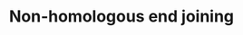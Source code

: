 ---
annotations:
- type: Pathway Ontology
  value: non-homologous end joining pathway of double-strand break repair
authors:
- MaintBot
- MartijnVanIersel
- Ddigles
description: (From http://en.wikipedia.org/wiki/Non-homologous_end_joining) Non-homologous
  end joining (NHEJ) is a pathway that repairs double-strand breaks in DNA. NHEJ is
  referred to as "non-homologous" because the break ends are directly ligated without
  the need for a homologous template, in contrast to homologous recombination, which
  requires a homologous sequence to guide repair. NHEJ is evolutionarily conserved
  throughout all kingdoms of life and is the predominant double-strand break repair
  pathway in mammalian cells.
last-edited: 2013-07-08
organisms:
- Mus musculus
redirect_from:
- /index.php/Pathway:WP1242
- /instance/WP1242
schema-jsonld:
- '@context': https://schema.org/
  '@id': https://wikipathways.github.io/pathways/WP1242.html
  '@type': Dataset
  creator:
    '@type': Organization
    name: WikiPathways
  description: (From http://en.wikipedia.org/wiki/Non-homologous_end_joining) Non-homologous
    end joining (NHEJ) is a pathway that repairs double-strand breaks in DNA. NHEJ
    is referred to as "non-homologous" because the break ends are directly ligated
    without the need for a homologous template, in contrast to homologous recombination,
    which requires a homologous sequence to guide repair. NHEJ is evolutionarily conserved
    throughout all kingdoms of life and is the predominant double-strand break repair
    pathway in mammalian cells.
  keywords:
  - Rad50
  - Xrcc6
  - Nhej1
  - Mre11a
  - Xrcc4
  - Xrcc5
  - Nbs1 ?
  - Prkdc
  - Ligase V
  license: CC0
  name: Non-homologous end joining
seo: CreativeWork
title: Non-homologous end joining
wpid: WP1242
---